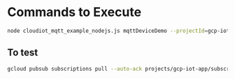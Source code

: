 # Commands to Execute

```bash
node cloudiot_mqtt_example_nodejs.js mqttDeviceDemo --projectId=gcp-iot-app --cloudRegion=us-central1 --registryId=gcp-iot-registry --deviceId=fake --privateKeyFile=rsa_private.pem --algorithm=RS256
```

## To test

```bash
gcloud pubsub subscriptions pull --auto-ack projects/gcp-iot-app/subscriptions/telemetry-subscription
```
